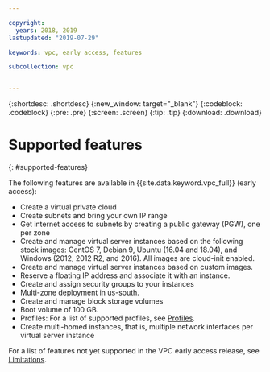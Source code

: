 ```yaml
---

copyright:
  years: 2018, 2019
lastupdated: "2019-07-29"

keywords: vpc, early access, features

subcollection: vpc


---
```


{:shortdesc: .shortdesc}
{:new_window: target="_blank"}
{:codeblock: .codeblock}
{:pre: .pre}
{:screen: .screen}
{:tip: .tip}
{:download: .download}

# Supported features
{: #supported-features}

The following features are available in {{site.data.keyword.vpc_full}} (early access):

 * Create a virtual private cloud
 * Create subnets and bring your own IP range
 * Get internet access to subnets by creating a public gateway (PGW), one per zone
 * Create and manage virtual server instances based on the following stock images: CentOS 7, Debian 9, Ubuntu (16.04 and 18.04), and Windows (2012, 2012 R2, and 2016). All images are cloud-init enabled.
 * Create and manage virtual server instances based on custom images.
 * Reserve a floating IP address and associate it with an instance.
 * Create and assign security groups to your instances
 * Multi-zone deployment in us-south.
 * Create and manage block storage volumes
 * Boot volume of 100 GB. 
 * Profiles: For a list of supported profiles, see [Profiles](/docs/vpc?topic=vpc-profiles#profiles).
 * Create multi-homed instances, that is, multiple network interfaces per virtual server instance

For a list of features not yet supported in the VPC early access release, see [Limitations](/docs/vpc?topic=vpc-limitations).
